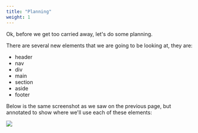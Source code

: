 ```yaml
---
title: "Planning"
weight: 1
---
```


Ok, before we get too carried away, let's do some planning.

There are several new elements that we are going to be looking at, they are:

- header
- nav
- div
- main
- section
- aside
- footer

Below is the same screenshot as we saw on the previous page, but annotated to show where we'll use each of these elements:

![](../../images/myrtle_the_turtle_annotated.png)

